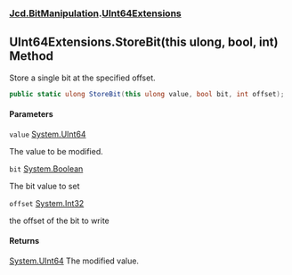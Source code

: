 ### [Jcd.BitManipulation](Jcd.BitManipulation.md 'Jcd.BitManipulation').[UInt64Extensions](Jcd.BitManipulation.UInt64Extensions.md 'Jcd.BitManipulation.UInt64Extensions')

## UInt64Extensions.StoreBit(this ulong, bool, int) Method

Store a single bit at the specified offset.

```csharp
public static ulong StoreBit(this ulong value, bool bit, int offset);
```

#### Parameters

<a name='Jcd.BitManipulation.UInt64Extensions.StoreBit(thisulong,bool,int).value'></a>

`value` [System.UInt64](https://docs.microsoft.com/en-us/dotnet/api/System.UInt64 'System.UInt64')

The value to be modified.

<a name='Jcd.BitManipulation.UInt64Extensions.StoreBit(thisulong,bool,int).bit'></a>

`bit` [System.Boolean](https://docs.microsoft.com/en-us/dotnet/api/System.Boolean 'System.Boolean')

The bit value to set

<a name='Jcd.BitManipulation.UInt64Extensions.StoreBit(thisulong,bool,int).offset'></a>

`offset` [System.Int32](https://docs.microsoft.com/en-us/dotnet/api/System.Int32 'System.Int32')

the offset of the bit to write

#### Returns

[System.UInt64](https://docs.microsoft.com/en-us/dotnet/api/System.UInt64 'System.UInt64')
The modified value.